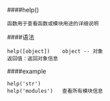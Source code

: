 ####help()
```
函数用于查看函数或模块用途的详细说明
```

####语法
```
help([object])    object -- 对象
返回值：返回对象信息
```

####example
```
help('str')
help('modules')   查看所有模块信息
```

